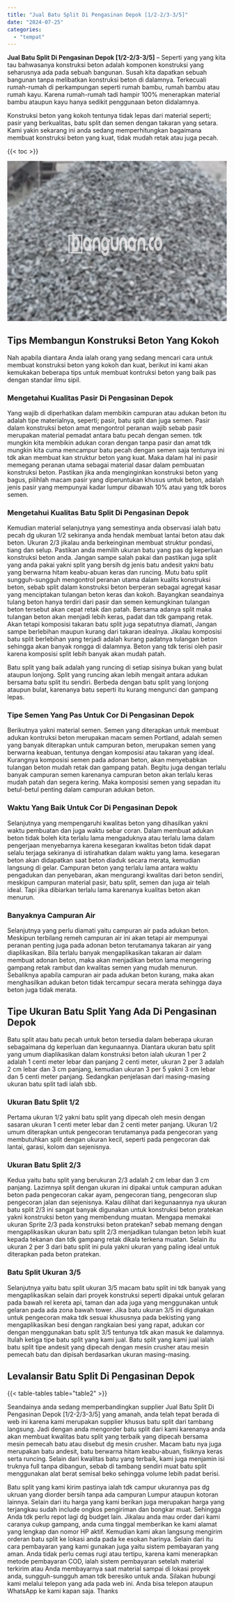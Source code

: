 ```yaml
---
title: "Jual Batu Split Di Pengasinan Depok [1/2-2/3-3/5]"
date: "2024-07-25"
categories: 
  - "tempat"
---
```


**Jual Batu Split Di Pengasinan Depok \[1/2-2/3-3/5\]** – Seperti yang yang kita tau bahwasanya konstruksi beton adalah komponen konstruksi yang seharusnya ada pada sebuah bangunan. Susah kita dapatkan sebuah bangunan tanpa melibatkan konstruksi beton di dalamnya. Terkecuali rumah-rumah di perkampungan seperti rumah bambu, rumah bambu atau rumah kayu. Karena rumah-rumah tadi hampir 100% menerapkan material bambu ataupun kayu hanya sedikit penggunaan beton didalamnya.

Konstruksi beton yang kokoh tentunya tidak lepas dari material seperti; pasir yang berkualitas, batu split dan semen dengan takaran yang setara. Kami yakin sekarang ini anda sedang memperhitungkan bagaimana membuat konstruksi beton yang kuat, tidak mudah retak atau juga pecah.

{{< toc >}}

![Jual Batu Split Di Pengasinan Depok [1/2-2/3-3/5]](/images/jual-batu-split-26.png)

## Tips Membangun Konstruksi Beton Yang Kokoh

Nah apabila diantara Anda ialah orang yang sedang mencari cara untuk membuat konstruksi beton yang kokoh dan kuat, berikut ini kami akan kemukakan beberapa tips untuk membuat kontruksi beton yang baik pas dengan standar ilmu sipil.

### Mengetahui Kualitas Pasir Di Pengasinan Depok

Yang wajib di diperhatikan dalam membikin campuran atau adukan beton itu adalah tipe materialnya, seperti; pasir, batu split dan juga semen. Pasir dalam konstruksi beton amat mengontrol peranan wajib sebab pasir merupakan material pemadat antara batu pecah dengan semen. tdk mungkin kita membikin adukan coran dengan tanpa pasir dan amat tdk mungkin kita cuma mencampur batu pecah dengan semen saja tentunya ini tdk akan membuat kan struktur beton yang kuat. Maka dalam hal ini pasir memegang peranan utama sebagai material dasar dalam pembuatan konstruksi beton. Pastikan jika anda menginginkan konstruksi beton yang bagus, pilihlah macam pasir yang diperuntukan khusus untuk beton, adalah jenis pasir yang mempunyai kadar lumpur dibawah 10% atau yang tdk boros semen.

### Mengetahui Kualitas Batu Split Di Pengasinan Depok

Kemudian material selanjutnya yang semestinya anda observasi ialah batu pecah dg ukuran 1/2 sekiranya anda hendak membuat lantai beton atau dak beton. Ukuran 2/3 jikalau anda berkeinginan membuat struktur pondasi, tiang dan selup. Pastikan anda memilih ukuran batu yang pas dg keperluan konstruksi beton anda. Jangan sampe salah pakai dan pastikan juga split yang anda pakai yakni split yang bersih dg jenis batu andesit yakni batu yang berwarna hitam keabu-abuan keras dan runcing. Mutu batu split sungguh-sungguh mengontrol peranan utama dalam kualits konstruksi beton, sebab split dalam konstruksi beton berperan sebagai agregat kasar yang menciptakan tulangan beton keras dan kokoh. Bayangkan seandainya tulang beton hanya terdiri dari pasir dan semen kemungkinan tulangan beton tersebut akan cepat retak dan patah. Bersama adanya split maka tulangan beton akan menjadi lebih keras, padat dan tdk gampang retak. Akan tetapi komposisi takaran batu split juga sepatutnya diamati, Jangan sampe berlebihan maupun kurang dari takaran idealnya. Jikalau komposisi batu split berlebihan yang terjadi adalah kurang padatnya tulangan beton sehingga akan banyak rongga di dalamnya. Beton yang tdk terisi oleh pasir karena komposisi split lebih banyak akan mudah patah.

Batu split yang baik adalah yang runcing di setiap sisinya bukan yang bulat ataupun lonjong. Split yang runcing akan lebih mengait antara adukan bersama batu split itu sendiri. Berbeda dengan batu split yang lonjong ataupun bulat, karenanya batu seperti itu kurang mengunci dan gampang lepas.

### Tipe Semen Yang Pas Untuk Cor Di Pengasinan Depok

Berikutnya yakni material semen. Semen yang diterapkan untuk membuat adukan kontruksi beton merupakan macam semen Portland, adalah semen yang banyak diterapkan untuk campuran beton, merupakan semen yang berwarna keabuan, tentunya dengan komposisi atau takaran yang ideal. Kurangnya komposisi semen pada adonan beton, akan menyebabkan tulangan beton mudah retak dan gampang patah. Begitu juga dengan terlalu banyak campuran semen karenanya campuran beton akan terlalu keras mudah patah dan segera kering. Maka komposisi semen yang sepadan itu betul-betul penting dalam campuran adukan beton.

### Waktu Yang Baik Untuk Cor Di Pengasinan Depok

Selanjutnya yang mempengaruhi kwalitas beton yang dihasilkan yakni waktu pembuatan dan juga waktu sebar coran. Dalam membuat adukan beton tidak boleh kita terlalu lama mengaduknya atau terlalu lama dalam pengerjaan menyebarnya karena kesegaran kwalitas beton tidak dapat selalu terjaga sekiranya di istirahatkan dalam waktu yang lama. kesegaran beton akan didapatkan saat beton diaduk secara merata, kemudian langsung di gelar. Campuran beton yang terlalu lama antara waktu pengadukan dan penyebaran, akan mengurangi kwalitas dari beton sendiri, meskipun campuran material pasir, batu split, semen dan juga air telah ideal. Tapi jika dibiarkan terlalu lama karenanya kualitas beton akan menurun.

### Banyaknya Campuran Air

Selanjutnya yang perlu diamati yaitu campuran air pada adukan beton. Meskipun terbilang remeh campuran air ini akan tetapi air mempunyai peranan penting juga pada adonan beton terutamanya takaran air yang diaplikasikan. Bila terlalu banyak mengaplikasikan takaran air dalam membuat adonan beton, maka akan menjadikan beton lama mengering gampang retak rambut dan kwalitas semen yang mudah menurun. Sebaliknya apabila campuran air pada adukan beton kurang, maka akan menghasilkan adukan beton tidak tercampur secara merata sehingga daya beton juga tidak merata.

## Tipe Ukuran Batu Split Yang Ada Di Pengasinan Depok

Batu split atau batu pecah untuk beton tersedia dalam beberapa ukuran sebagaimana dg keperluan dan kegunaannya. Diantara ukuran batu split yang umum diaplikasikan dalam konstruksi beton ialah ukuran 1 per 2 adalah 1 centi meter lebar dan panjang 2 centi meter, ukuran 2 per 3 adalah 2 cm lebar dan 3 cm panjang, kemudian ukuran 3 per 5 yakni 3 cm lebar dan 5 centi meter panjang. Sedangkan penjelasan dari masing-masing ukuran batu split tadi ialah sbb.

### Ukuran Batu Split 1/2

Pertama ukuran 1/2 yakni batu split yang dipecah oleh mesin dengan sasaran ukuran 1 centi meter lebar dan 2 centi meter panjang. Ukuran 1/2 umum diterapkan untuk pengecoran terutamanya pada pengecoran yang membutuhkan split dengan ukuran kecil, seperti pada pengecoran dak lantai, garasi, kolom dan sejenisnya.

### Ukuran Batu Split 2/3

Kedua yaitu batu split yang berukuran 2/3 adalah 2 cm lebar dan 3 cm panjang. Lazimnya split dengan ukuran ini dipakai untuk campuran adukan beton pada pengecoran cakar ayam, pengecoran tiang, pengecoran slup pengecoran jalan dan sejenisnya. Kalau dilihat dari kegunaannya nya ukuran batu split 2/3 ini sangat banyak digunakan untuk konstruksi beton pratekan yakni konstruksi beton yang membendung muatan. Mengapa memakai ukuran Sprite 2/3 pada konstruksi beton pratekan? sebab memang dengan mengaplikasikan ukuran batu split 2/3 menjadikan tulangan beton lebih kuat kepada tekanan dan tdk gampang retak dikala terkena muatan. Selain itu ukuran 2 per 3 dari batu split ini pula yakni ukuran yang paling ideal untuk diterapkan pada beton pratekan.

### Batu Split Ukuran 3/5

Selanjutnya yaitu batu split ukuran 3/5 macam batu split ini tdk banyak yang mengaplikasikan selain dari proyek konstruksi seperti dipakai untuk gelaran pada bawah rel kereta api, taman dan ada juga yang menggunakan untuk gelaran pada ada zona bawah tower. Jika batu ukuran 3/5 ini digunakan untuk pengecoran maka tdk sesuai khususnya pada bekisting yang mengaplikasikan besi dengan rangkaian besi yang rapat, adukan cor dengan menggunakan batu split 3/5 tentunya tdk akan masuk ke dalamnya. Itulah ketiga tipe batu split yang kami jual. Batu split yang kami jual ialah batu split tipe andesit yang dipecah dengan mesin crusher atau mesin pemecah batu dan dipisah berdasarkan ukuran masing-masing.

## Levalansir Batu Split Di Pengasinan Depok

{{< table-tables table="table2" >}}

Seandainya anda sedang memperbandingkan supplier Jual Batu Split Di Pengasinan Depok \[1/2-2/3-3/5\] yang amanah, anda telah tepat berada di web ini karena kami merupakan supplier khusus batu split dari tambang langsung. Jadi dengan anda mengorder batu split dari kami karenanya anda akan membuat kwalitas batu split yang terbaik yang dipecah bersama mesin pemecah batu atau disebut dg mesin crusher. Macam batu nya juga merupakan batu andesit, batu berwarna hitam keabu-abuan, fisiknya keras serta runcing. Selain dari kwalitas batu yang terbaik, kami juga menjamin isi truknya full tanpa dibangun, sebab di tambang sendiri muat batu split menggunakan alat berat semisal beko sehingga volume lebih padat berisi.

Batu split yang kami kirim pastinya ialah tdk campur ukurannya pas dg ukruan yang diorder bersih tanpa ada campuran Lumpur ataupun kotoran lainnya. Selain dari itu harga yang kami berikan juga merupakan harga yang terjangkau sudah include ongkos pengiriman dan bongkar muat. Sehingga Anda tdk perlu repot lagi dg budget lain. Jikalau anda mau order dari kami caranya cukup gampang, anda cuma tinggal memberikan ke kami alamat yang lengkap dan nomor HP aktif. Kemudian kami akan langsung mengirim orderan batu split ke lokasi anda pada ke esokan harinya. Selain dari itu cara pembayaran yang kami gunakan juga yaitu sistem pembayaran yang aman. Anda tidak perlu cemas rugi atau tertipu, karena kami menerapkan metode pembayaran COD, ialah sistem pembayaran setelah material terkirim atau Anda membayarnya saat material sampai di lokasi proyek anda, sungguh-sungguh aman tdk beresiko untuk anda. Silakan hubungi kami melalui telepon yang ada pada web ini. Anda bisa telepon ataupun WhatsApp ke kami kapan saja. Thanks

